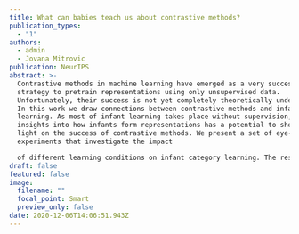 ```yaml
---
title: What can babies teach us about contrastive methods?
publication_types:
  - "1"
authors:
  - admin
  - Jovana Mitrovic
publication: NeurIPS
abstract: >-
  Contrastive methods in machine learning have emerged as a very successful
  strategy to pretrain representations using only unsupervised data.
  Unfortunately, their success is not yet completely theoretically understood.
  In this work we draw connections between contrastive methods and infant
  learning. As most of infant learning takes place without supervision, gaining
  insights into how infants form representations has a potential to shed new
  light on the success of contrastive methods. We present a set of eye-tracking
  experiments that investigate the impact

  of different learning conditions on infant category learning. The results reveal that comparison has a key role in supporting the emergence of robust category representations, in particular when it entails dissimilar items. This closely resembles the objectives used in contrastive methods. Thus, infant learning can provide an alternative explanation for the success of contrastive methods.
draft: false
featured: false
image:
  filename: ""
  focal_point: Smart
  preview_only: false
date: 2020-12-06T14:06:51.943Z
---
```

